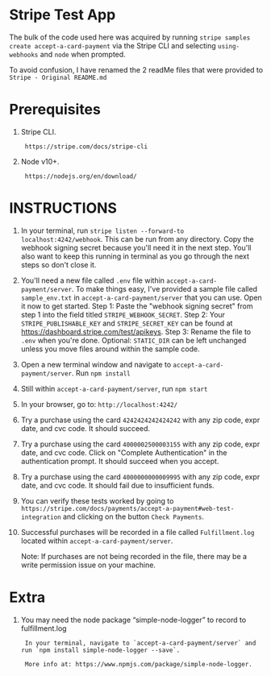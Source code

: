 
# Stripe Test App
The bulk of the code used here was acquired by running `stripe samples create accept-a-card-payment` via the Stripe CLI and selecting `using-webhooks` and `node` when prompted.

To avoid confusion, I have renamed the 2 readMe files that were provided to `Stripe - Original README.md` 

# Prerequisites
1. Stripe CLI. 

        https://stripe.com/docs/stripe-cli
2. Node v10+. 

        https://nodejs.org/en/download/

# INSTRUCTIONS
1. In your terminal, run `stripe listen --forward-to localhost:4242/webhook`. This can be run from any directory. Copy the webhook signing secret because you'll need it in the next step. You'll also want to keep this running in terminal as you go through the next steps so don't close it.
2. You'll need a new file called `.env` file within `accept-a-card-payment/server`. To make things easy, I've provided a sample file called `sample_env.txt` in `accept-a-card-payment/server` that you can use. Open it now to get started.
    Step 1: Paste the "webhook signing secret" from step 1 into the field titled `STRIPE_WEBHOOK_SECRET`.
    Step 2: Your `STRIPE_PUBLISHABLE_KEY` and `STRIPE_SECRET_KEY` can be found at https://dashboard.stripe.com/test/apikeys. 
    Step 3: Rename the file to `.env` when you're done.
    Optional: `STATIC_DIR` can be left unchanged unless you move files around within the sample code. 
3. Open a new terminal window and navigate to `accept-a-card-payment/server`. Run `npm install`
4. Still within `accept-a-card-payment/server`, run `npm start`
5. In your browser, go to: `http://localhost:4242/`
6. Try a purchase using the card `4242424242424242` with any zip code, expr date, and cvc code. It should succeed.
7. Try a purchase using the card `4000002500003155` with any zip code, expr date, and cvc code. Click on "Complete Authentication" in the authentication prompt. It should succeed when you accept. 
8. Try a purchase using the card `4000000000009995` with any zip code, expr date, and cvc code. It should fail due to insufficient funds.
9. You can verify these tests worked by going to `https://stripe.com/docs/payments/accept-a-payment#web-test-integration` and clicking on the button `Check Payments`.
10. Successful purchases will be recorded in a file called `Fulfillment.log` located within `accept-a-card-payment/server`.
       
    Note: If purchases are not being recorded in the file, there may be a write permission issue on your machine.

# Extra
1. You may need the node package  “simple-node-logger” to record to fulfillment.log
        
        In your terminal, navigate to `accept-a-card-payment/server` and run `npm install simple-node-logger --save`.
       
        More info at: https://www.npmjs.com/package/simple-node-logger.